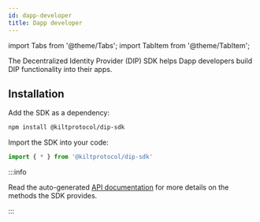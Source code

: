 ```yaml
---
id: dapp-developer
title: Dapp developer
---
```


import Tabs from '@theme/Tabs';
import TabItem from '@theme/TabItem';

The Decentralized Identity Provider (DIP) SDK helps Dapp developers build DIP functionality into their apps.

## Installation

Add the SDK as a dependency:

```bash npm2yarn
npm install @kiltprotocol/dip-sdk
```

Import the SDK into your code:

```typescript
import { * } from '@kiltprotocol/dip-sdk'
```

:::info

Read the auto-generated [API documentation](https://kiltprotocol.github.io/dip-sdk) for more details on the methods the SDK provides.

:::